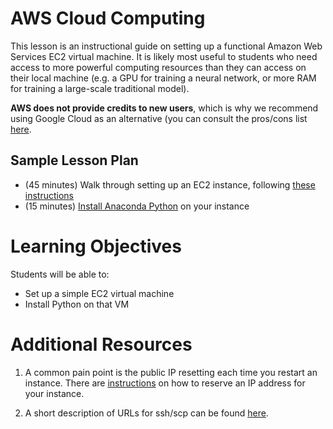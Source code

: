 # AWS Cloud Computing

This lesson is an instructional guide on setting up a functional Amazon Web Services EC2 virtual machine. It is likely most useful to students who need access to more powerful computing resources than they can access on their local machine (e.g. a GPU for training a neural network, or more RAM for training a large-scale traditional model).

**AWS does not provide credits to new users**, which is why we recommend using Google Cloud as an alternative (you can consult the pros/cons list [here](../README.md).  

## Sample Lesson Plan

- (45 minutes) Walk through setting up an EC2 instance, following [these instructions](00_setup_aws_ec2.md)
- (15 minutes) [Install Anaconda Python](01_setup_python.md) on your instance


# Learning Objectives

Students will be able to:
- Set up a simple EC2 virtual machine
- Install Python on that VM

# Additional Resources

1. A common pain point is the public IP resetting each time you restart an instance. There are [instructions](optional_keeping_a_public_ip.md) on how to reserve an IP address for your instance.

2. A short description of URLs for ssh/scp can be found [here](../additional_materials/ssh_users_and_hosts.md).
